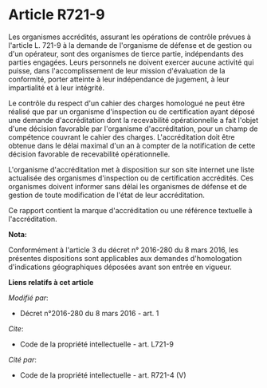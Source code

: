 # Article R721-9

Les organismes accrédités, assurant les opérations de contrôle prévues à l'article L. 721-9 à la demande de l'organisme de
défense et de gestion ou d'un opérateur, sont des organismes de tierce partie, indépendants des parties engagées. Leurs
personnels ne doivent exercer aucune activité qui puisse, dans l'accomplissement de leur mission d'évaluation de la
conformité, porter atteinte à leur indépendance de jugement, à leur impartialité et à leur intégrité. 

Le contrôle du respect d'un cahier des charges homologué ne peut être réalisé que par un organisme d'inspection ou de
certification ayant déposé une demande d'accréditation dont la recevabilité opérationnelle a fait l'objet d'une décision
favorable par l'organisme d'accréditation, pour un champ de compétence couvrant le cahier des charges. L'accréditation doit
être obtenue dans le délai maximal d'un an à compter de la notification de cette décision favorable de recevabilité
opérationnelle. 

L'organisme d'accréditation met à disposition sur son site internet une liste actualisée des organismes d'inspection ou de
certification accrédités. Ces organismes doivent informer sans délai les organismes de défense et de gestion de toute
modification de l'état de leur accréditation. 

Ce rapport contient la marque d'accréditation ou une référence textuelle à l'accréditation.

**Nota:**

Conformément à l'article 3 du décret n° 2016-280 du 8 mars 2016, les présentes dispositions sont applicables aux demandes
d'homologation d'indications géographiques déposées avant son entrée en vigueur.

**Liens relatifs à cet article**

_Modifié par_:

  - Décret n°2016-280 du 8 mars 2016 - art. 1

_Cite_:

  - Code de la propriété intellectuelle - art. L721-9

_Cité par_:

  - Code de la propriété intellectuelle - art. R721-4 (V)
